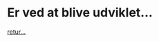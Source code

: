 <h1>Er ved at blive udviklet...</h1>

[retur...](https://digitaltdesignlyngby.github.io/#projekter-og-forlb)